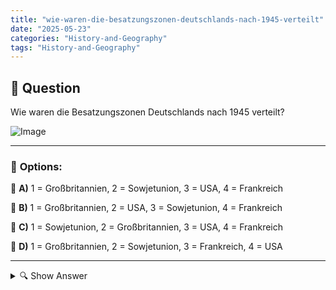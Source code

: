 ```yaml
---
title: "wie-waren-die-besatzungszonen-deutschlands-nach-1945-verteilt"
date: "2025-05-23"
categories: "History-and-Geography"
tags: "History-and-Geography"
---
```


## 📌 **Question**

Wie waren die Besatzungszonen Deutschlands nach 1945 verteilt?

![Image](https://foreignvasi.com/q26.48d9065a.png)

---

### 📝 **Options:**

🔘 **A)** 1 = Großbritannien, 2 = Sowjetunion, 3 = USA, 4 = Frankreich

🔘 **B)** 1 = Großbritannien, 2 = USA, 3 = Sowjetunion, 4 = Frankreich

🔘 **C)** 1 = Sowjetunion, 2 = Großbritannien, 3 = USA, 4 = Frankreich

🔘 **D)** 1 = Großbritannien, 2 = Sowjetunion, 3 = Frankreich, 4 = USA

---

<details>
  <summary>🔍 Show Answer</summary>

  <p>
💡  <b>Correct Answer:</b>  a
  </p>
  <p>
    📖<b>Explanation:</b>
    Nach dem Zweiten Weltkrieg wurde Deutschland in vier Besatzungszonen aufgeteilt, um es von den alliierten Mächten zu kontrollieren. Diese Zonen wurden von den Vereinigten Staaten, der Sowjetunion, Großbritannien und Frankreich verwaltet. Jede Zone entsprach einem geografischen Teil Deutschlands. Diese Maßnahme war Teil der Potsdamer Konferenz und sollte den Wiederaufbau und die Denazifizierung des Landes steuern. Die richtige Antwort auf Ihre Frage ist Option 'a', da die Zonen folgendermaßen verteilt waren: 1 = Großbritannien, 2 = Sowjetunion, 3 = USA, 4 = Frankreich.
  </p>
</details>
